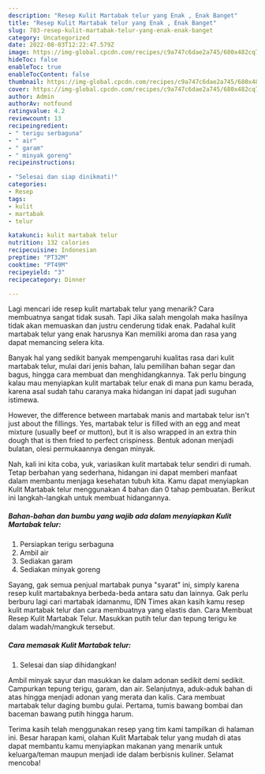 ```yaml
---
description: "Resep Kulit Martabak telur yang Enak , Enak Banget"
title: "Resep Kulit Martabak telur yang Enak , Enak Banget"
slug: 783-resep-kulit-martabak-telur-yang-enak-enak-banget
category: Uncategorized
date: 2022-08-03T12:22:47.579Z
image: https://img-global.cpcdn.com/recipes/c9a747c6dae2a745/680x482cq70/kulit-martabak-telur-foto-resep-utama.jpg
hideToc: false
enableToc: true
enableTocContent: false
thumbnail: https://img-global.cpcdn.com/recipes/c9a747c6dae2a745/680x482cq70/kulit-martabak-telur-foto-resep-utama.jpg
cover: https://img-global.cpcdn.com/recipes/c9a747c6dae2a745/680x482cq70/kulit-martabak-telur-foto-resep-utama.jpg
author: Admin
authorAv: notfound
ratingvalue: 4.2
reviewcount: 13
recipeingredient:
- " terigu serbaguna"
- " air"
- " garam"
- " minyak goreng"
recipeinstructions:

- "Selesai dan siap dinikmati!"
categories:
- Resep
tags:
- kulit
- martabak
- telur

katakunci: kulit martabak telur 
nutrition: 132 calories
recipecuisine: Indonesian
preptime: "PT32M"
cooktime: "PT49M"
recipeyield: "3"
recipecategory: Dinner

---
```



Lagi mencari ide resep kulit martabak telur yang menarik? Cara membuatnya sangat tidak susah. Tapi Jika salah mengolah maka hasilnya tidak akan memuaskan dan justru cenderung tidak enak. Padahal kulit martabak telur yang enak harusnya Kan memiliki aroma dan rasa yang dapat memancing selera kita.


Banyak hal yang sedikit banyak mempengaruhi kualitas rasa dari kulit martabak telur, mulai dari jenis bahan, lalu pemilihan bahan segar dan bagus, hingga cara membuat dan menghidangkannya. Tak perlu bingung kalau mau menyiapkan kulit martabak telur enak di mana pun kamu berada, karena asal sudah tahu caranya maka hidangan ini dapat jadi suguhan istimewa.

However, the difference between martabak manis and martabak telur isn&#39;t just about the fillings. Yes, martabak telur is filled with an egg and meat mixture (usually beef or mutton), but it is also wrapped in an extra thin dough that is then fried to perfect crispiness. Bentuk adonan menjadi bulatan, olesi permukaannya dengan minyak.


Nah, kali ini kita coba, yuk, variasikan kulit martabak telur sendiri di rumah. Tetap berbahan yang sederhana, hidangan ini dapat memberi manfaat dalam membantu menjaga kesehatan tubuh kita. Kamu dapat menyiapkan Kulit Martabak telur menggunakan 4 bahan dan 0 tahap pembuatan. Berikut ini langkah-langkah untuk membuat hidangannya.

<!--inarticleads1-->

##### Bahan-bahan dan bumbu yang wajib ada dalam menyiapkan Kulit Martabak telur:

1. Persiapkan  terigu serbaguna
1. Ambil  air
1. Sediakan  garam
1. Sediakan  minyak goreng


Sayang, gak semua penjual martabak punya &#34;syarat&#34; ini, simply karena resep kulit martabaknya berbeda-beda antara satu dan lainnya. Gak perlu berburu lagi cari martabak idamanmu, IDN Times akan kasih kamu resep kulit martabak telur dan cara membuatnya yang elastis dan. Cara Membuat Resep Kulit Martabak Telur. Masukkan putih telur dan tepung terigu ke dalam wadah/mangkuk tersebut. 

<!--inarticleads2-->

##### Cara memasak Kulit Martabak telur:


1. Selesai dan siap dihidangkan!

Ambil minyak sayur dan masukkan ke dalam adonan sedikit demi sedikit. Campurkan tepung terigu, garam, dan air. Selanjutnya, aduk-aduk bahan di atas hingga menjadi adonan yang merata dan kalis. Cara membuat martabak telur daging bumbu gulai. Pertama, tumis bawang bombai dan baceman bawang putih hingga harum. 

Terima kasih telah menggunakan resep yang tim kami tampilkan di halaman ini. Besar harapan kami, olahan Kulit Martabak telur yang mudah di atas dapat membantu kamu menyiapkan makanan yang menarik untuk keluarga/teman maupun menjadi ide dalam berbisnis kuliner. Selamat mencoba!
